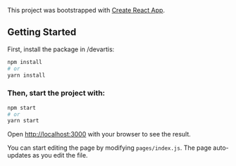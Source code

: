 This project was bootstrapped with [Create React App](https://github.com/facebook/create-react-app).

## Getting Started

First, install the package in /devartis:

```bash
npm install
# or
yarn install
```
 
### Then, start the project with:

```bash
npm start
# or
yarn start
```

Open [http://localhost:3000](http://localhost:3000) with your browser to see the result.

You can start editing the page by modifying `pages/index.js`. The page auto-updates as you edit the file.


